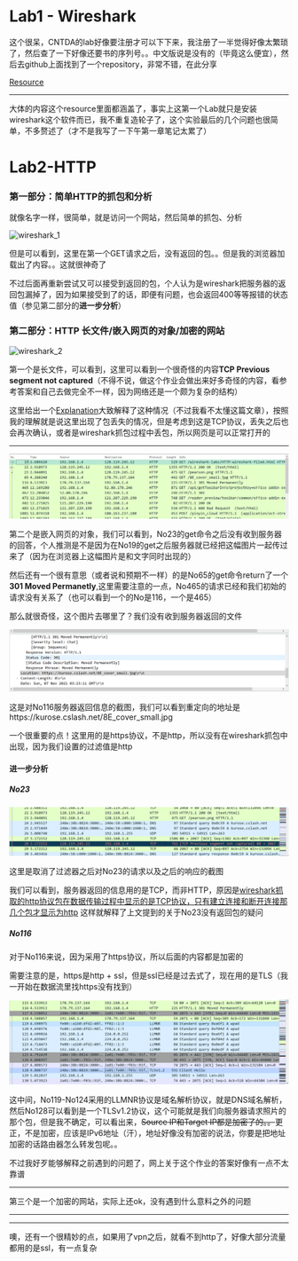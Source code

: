 # Lab1 - Wireshark

<!--more-->

这个很呆，CNTDA的lab好像要注册才可以下下来，我注册了一半觉得好像太繁琐了，然后查了一下好像还要书的序列号。。中文版说是没有的（毕竟这么便宜），然后去github上面找到了一个repository，非常不错，在此分享

[Resource](https://github.com/vacanthu/Computer-Networking-A-Top-Down-Approach-NOTES)

---

大体的内容这个resource里面都涵盖了，事实上这第一个Lab就只是安装wireshark这个软件而已，我不重复造轮子了，这个实验最后的几个问题也很简单，不多赘述了（才不是我写了一下午第一章笔记太累了）

# Lab2-HTTP

### 第一部分：简单HTTP的抓包和分析

就像名字一样，很简单，就是访问一个网站，然后简单的抓包、分析

![wireshark_1](https://github.com/wnhheu/Photos/blob/main/wireshark_1.png)

但是可以看到，这里在第一个GET请求之后，没有返回的包。。但是我的浏览器加载出了内容。。这就很神奇了

不过后面再重新尝试又可以接受到返回的包，个人认为是wireshark把服务器的返回包漏掉了，因为如果接受到了的话，即便有问题，也会返回400等等报错的状态值（参见第二部分的**进一步分析**）

### 第二部分：HTTP 长文件/嵌入网页的对象/加密的网站

![wireshark_2](https://github.com/wnhheu/Photos/blob/main/wireshark_2.png)

第一个是长文件，可以看到，这里可以看到一个很奇怪的内容**TCP Previous segment not captured**（不得不说，做这个作业会做出来好多奇怪的内容，看参考答案和自己去做完全不一样，因为网络还是一个颇为复杂的结构）

这里给出一个[Explanation](https://blog.csdn.net/weixin_34319374/article/details/91961180)大致解释了这种情况（不过我看不太懂这篇文章），按照我的理解就是说这里出现了包丢失的情况，但是考虑到这是TCP协议，丢失之后也会再次确认，或者是wireshark抓包过程中丢包，所以网页是可以正常打开的

---

![wireshark_3](pic/wireshark_3.png)

第二个是嵌入网页的对象，我们可以看到，No23的get命令之后没有收到服务器的回答，个人推测是不是因为在No19的get之后服务器就已经把这幅图片一起传过来了（因为在浏览器上这幅图片是和文字同时出现的）

然后还有一个很有意思（或者说和预期不一样）的是No65的get命令return了一个**301 Moved Permanetly**,这里需要注意的一点，No465的请求已经和我们初始的请求没有关系了（也可以看到一个的No是116，一个是465）

那么就很奇怪，这个图片去哪里了？我们没有收到服务器返回的文件

![wireshark_4](pic/wireshark_4.png)

这是对No116服务器返回信息的截图，我们可以看到重定向的地址是https://kurose.cslash.net/8E_cover_small.jpg

一个很重要的点！这里用的是https协议，不是http，所以没有在wireshark抓包中出现，因为我们设置的过滤值是http

#### 进一步分析

##### No23

![wireshark_5](pic/wireshark_5.png)

这里是取消了过滤器之后对No23的请求以及之后的响应的截图

我们可以看到，服务器返回的信息用的是TCP，而非HTTP，原因是[wireshark抓取的http协议包在数据传输过程中显示的是TCP协议，只有建立连接和断开连接那几个包才显示为http](https://zhidao.baidu.com/question/549190588.html) 这样就解释了上文提到的关于No23没有返回包的疑问

##### No116

对于No116来说，因为采用了https协议，所以后面的内容都是加密的

需要注意的是，https是http + ssl，但是ssl已经是过去式了，现在用的是TLS（我一开始在数据流里找https没有找到）

![wireshark_6](pic/wireshark_6.png)

这中间，No119-No124采用的LLMNR协议是域名解析协议，就是DNS域名解析，然后No128可以看到是一个TLSv1.2协议，这个可能就是我们向服务器请求照片的那个包，但是我不确定，可以看出来，~~Source IP和Target IP都是加密了的。。~~更正，不是加密，应该是IPv6地址（汗），地址好像没有加密的说法，你要是把地址加密的话路由器怎么转发包呢。。

不过我好歹能够解释之前遇到的问题了，网上关于这个作业的答案好像有一点不太靠谱

---

第三个是一个加密的网站，实际上还ok，没有遇到什么意料之外的问题

---

---

噢，还有一个很精妙的点，如果用了vpn之后，就看不到http了，好像大部分流量都用的是ssl，有一点复杂

